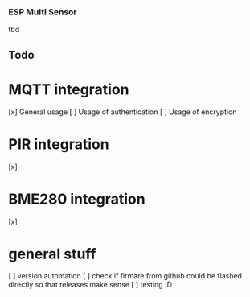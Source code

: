 ### ESP Multi Sensor

tbd
## Todo

# MQTT integration

[x] General usage
[ ] Usage of authentication
[ ] Usage of encryption
# PIR integration

[x]
# BME280 integration

[x]
# general stuff

[ ] version automation
[ ] check if firmare from github could be flashed directly so that releases make sense
[ ] testing :D